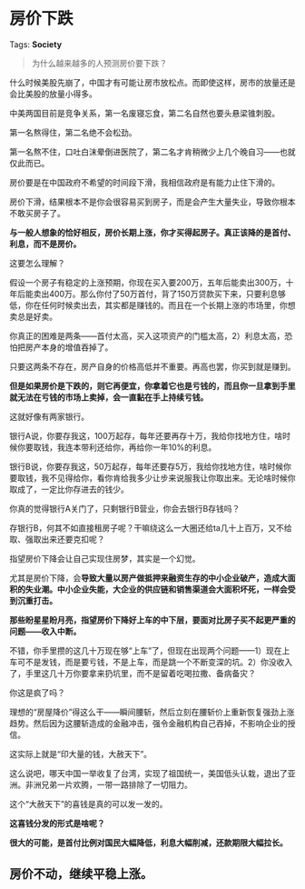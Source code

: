 # 房价下跌

Tags: **Society**

> 为什么越来越多的人预测房价要下跌？



什么时候美股先崩了，中国才有可能让房市放松点。而即使这样，房市的放量还是会比美股的放量小得多。

中美两国目前是竞争关系，第一名废寝忘食，第二名自然也要头悬梁锥刺股。

第一名熬得住，第二名绝不会松劲。

第一名熬不住，口吐白沫晕倒进医院了，第二名才肯稍微少上几个晚自习——也就仅此而已。

房价要是在中国政府不希望的时间段下滑，我相信政府是有能力止住下滑的。

房价下滑，结果根本不是你会很容易买到房子，而是会产生大量失业，导致你根本不敢买房子了。

**与一般人想象的恰好相反，房价长期上涨，你才买得起房子。真正该降的是首付、利息，而不是房价。**

这要怎么理解？

假设一个房子有稳定的上涨预期，你现在买入要200万，五年后能卖出300万，十年后能卖出400万。那么你付了50万首付，背了150万贷款买下来，只要利息够低，你在任何时候卖出去，其实都是赚钱的。而且在一个长期上涨的市场里，你想卖总是好卖。

你真正的困难是两条——首付太高，买入这项资产的门槛太高，2）利息太高，恐怕把房产本身的增值吞掉了。

只要这两条不存在，房产自身的价格高低并不重要。再高也罢，你买到就是赚到。

**但是如果房价是下跌的，则它再便宜，你拿着它也是亏钱的，而且你一旦拿到手里就无法在亏钱的市场上卖掉，会一直黏在手上持续亏钱。**

这就好像有两家银行。

银行A说，你要存我这，100万起存，每年还要再存十万，我给你找地方住，啥时候你要取钱，我连本带利还给你，再给你一年10%的利息。

银行B说，你要存我这，50万起存，每年还要存5万，我给你找地方住，啥时候你要取钱，我不见得给你，看你肯给我多少让步来说服我让你取出来。无论啥时候你取成了，一定比你存进去的钱少。

你真的觉得银行A关门了，只剩银行B营业，你会去银行B存钱吗？

存银行B，何其不如直接租房子呢？干嘛绕这么一大圈还给ta几十上百万，又不给取、强取出来还要克扣呢？

指望房价下降会让自己实现住房梦，其实是一个幻觉。

尤其是房价下降，会**导致大量以房产做抵押来融资生存的中小企业破产，造成大面积的失业潮。中小企业失能，大企业的供应链和销售渠道会大面积坏死，一样会受到沉重打击。**

**那些盼星星盼月亮，指望房价下降好上车的中下层，要面对比房子买不起更严重的问题——收入中断。**

不错，你手里攒的这几十万现在够“上车”了，但现在出现两个问题——1）现在上车可不是发钱，而是要亏钱，不是上车，而是跳一个不断变深的坑。2）你没收入了，手里这几十万你要拿来扔坑里，而不是留着吃喝拉撒、备病备灾？

你这是疯了吗？

理想的“房屋降价”得这么干——瞬间腰斩，然后立刻在腰斩价上重新恢复强劲上涨趋势。然后因为这腰斩造成的金融冲击，强令金融机构自己吞掉，不影响企业的授信。

这实际上就是“印大量的钱，大赦天下”。

这么说吧，哪天中国一举收复了台湾，实现了祖国统一，美国低头认栽，退出了亚洲。非洲兄弟一片欢腾，一带一路排除了一切阻力。

这个“大赦天下”的喜钱是真的可以发一发的。

**这喜钱分发的形式是啥呢？**

**很大的可能，是首付比例对国民大幅降低，利息大幅削减，还款期限大幅拉长。**

**房价不动，继续平稳上涨。**
----------------



